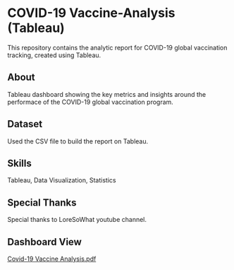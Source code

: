 # COVID-19 Vaccine-Analysis (Tableau)
This repository contains the analytic report for COVID-19 global vaccination tracking, created using Tableau.

## About
Tableau dashboard showing the key metrics and insights around the performace of the COVID-19 global vaccination program.

## Dataset
Used the CSV file to build the report on Tableau.

## Skills
Tableau, Data Visualization, Statistics

## Special Thanks 
Special thanks to LoreSoWhat youtube channel.

## Dashboard View
[Covid-19 Vaccine Analysis.pdf](https://github.com/UmmeHani-07/Vaccine-COVID-19-Analysis/blob/main/Vaccine%20COVID-19%20Global%20Tracker.pdf)
